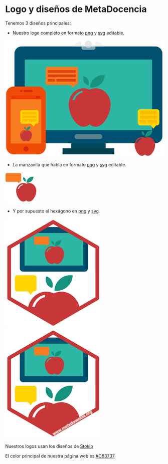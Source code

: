 # Logo y diseños de MetaDocencia

Tenemos 3 diseños principales:

- Nuestro logo completo en formato [png](https://github.com/MetaDocencia/Logos/blob/master/logo_full.png) y [svg](https://github.com/MetaDocencia/Logos/blob/master/logo_full.svg) editable.

![](https://github.com/MetaDocencia/Logos/blob/master/logo_full.png)

- La manzanita que habla en formato [png](https://github.com/MetaDocencia/Logos/blob/master/manzanita.png) y [svg](https://github.com/MetaDocencia/Logos/blob/master/manzanita.svg) editable.

![](https://github.com/MetaDocencia/Logos/blob/master/manzanita.png)

- Y por supuesto el hexágono en [png](https://github.com/MetaDocencia/Logos/blob/master/hex.png) y [svg](https://github.com/MetaDocencia/Logos/blob/master/hex.svg).

![](https://github.com/MetaDocencia/Logos/blob/master/hex.png)
![](https://github.com/MetaDocencia/Logos/blob/master/hex_url.png)

Nuestros logos usan los diseños de [Stokio](https://www.stockio.com/free-vector/online-conference)

El color principal de nuestra página web es [#C83737](https://www.colorhexa.com/c83737)


